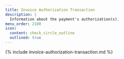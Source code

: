 ```yaml
---
title: Invoice Authorization Transaction
description: |
  Information about the payment's authorization(s).
menu_order: 2100
icon:
  content: check_circle_outline
  outlined: true
---
```


{% include invoice-authorization-transaction.md %}
